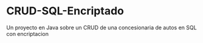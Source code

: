 # CRUD-SQL-Encriptado
Un proyecto en Java sobre un CRUD de una concesionaria de autos en SQL con encriptacion
